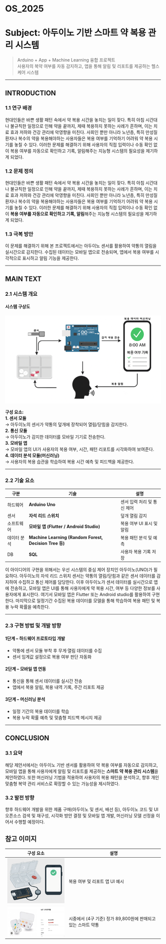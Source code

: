 # OS_2025

# Subject: 아두이노 기반 스마트 약 복용 관리 시스템
> Arduino + App + Machine Learning 융합 프로젝트  
> 사용자의 복약 여부를 자동 감지하고, 앱을 통해 알림 및 리포트를 제공하는 헬스케어 시스템

---------------------------------------------------------------------------------------------------------------------------------

## INTRODUCTION

### 1.1 연구 배경
현대인들은 바쁜 생활 패턴 속에서 약 복용 시간을 놓치는 일이 잦다. 특히 아침 시간대나 불규칙한 일정으로 인해 약을 끝까지, 제때 복용하지 못하는 사례가 흔하며, 이는 치료 효과 저하와 건강 관리에 악영향을 미친다. 사회인 뿐만 아니라 노년층, 특히 만성질환자나 복수의 약을 복용해야하는 사용자들은 복용 여부를 기억하기 어려워 약 복용 시기를 놓칠 수 있다. 이러한 문제를 해결하기 위해 사용자의 직접 입력이나 수동 확인 없이 복용 여부를 자동으로 확인하고 기록, 알림해주는 지능형 시스템의 필요성을 제기하게 되었다. 

### 1.2 문제 정의
현대인들은 바쁜 생활 패턴 속에서 약 복용 시간을 놓치는 일이 잦다. 특히 아침 시간대나 불규칙한 일정으로 인해 약을 끝까지, 제때 복용하지 못하는 사례가 흔하며, 이는 치료 효과 저하와 건강 관리에 악영향을 미친다. 사회인 뿐만 아니라 노년층, 특히 만성질환자나 복수의 약을 복용해야하는 사용자들은 복용 여부를 기억하기 어려워 약 복용 시기를 놓칠 수 있다. 이러한 문제를 해결하기 위해 사용자의 직접 입력이나 수동 확인 없이 **복용 여부를 자동으로 확인하고 기록, 알림**해주는 지능형 시스템의 필요성을 제기하게 되었다. 

### 1.3 극복 방안
이 문제를 해결하기 위해 본 프로젝트에서는 아두이노 센서를 활용하여 약통의 열림을 실시간으로 감지한다. 수집된 데이터는 모바일 앱으로 전송되며, 앱에서 복용 여부를 시각적으로 표시하고 알림 기능을 제공한다. 

---------------------------------------------------------------------------------------------------------------------------------

## MAIN TEXT

### 2.1 시스템 개요

#### 시스템 구상도

<p align="center">
  <img src="/images/pic2.png" alt="스마트 약 복용 관리 시스템 구상도" width="600px">
</p>

**구성 요소:**  
**1. 센서 모듈**  
 → 아두이노의 센서가 약통의 덮개에 장착되어 열림/닫힘을 감지한다.  
**2. 통신 모듈**  
 → 아두이노가 감지한 데이터를 모바일 기기로 전송한다.  
**3. 모바일 앱**  
 → 모바일 앱의 UI가 사용자의 복용 여부, 시간, 패턴 리포트를 시각화하여 보여준다.  
**4. 데이터 분석 모듈(머신러닝)**  
 → 사용자의 복용 습관을 학습하여 복용 시간 예측 및 피드백을 제공한다.  


---

### 2.2 기술 요소

| 구분 | 기술 | 설명 |
|------|------|------|
| 하드웨어 | **Arduino Uno** | 센서 입력 처리 및 통신 제어 |
| 센서 | **자석 리드 스위치** | 덮개 열림 감지 |
| 소프트웨어 | **모바일 앱 (Flutter / Android Studio)** | 복용 여부 UI 표시 및 알림 |
| 데이터 분석 | **Machine Learning (Random Forest, Decision Tree 등)** | 복용 패턴 분석 및 예측 |
| DB | **SQL** | 사용자 복용 기록 저장 |

이 아이디어의 구현을 위해서는 우선 시스템의 중심 제어 장치인 아두이노(UNO)가 필요하다. 아두이노의 자석 리드 스위치 센서는 약통의 열림/닫힘과 같은 센서 데이터를 감지하여 수집하고 통신 제어를 담당한다. 이후 아두이노가 센서 데이터를 실시간으로 앱에 전송하고, 모바일 앱은 UI를 통해 사용자에게 약 복용 시간, 여부 등 다양한 정보를 사용자에게 표시한다. 여기서 모바일 앱은 Flutter 또는 Android studio를 활용하여 구현한다. 마지막으로 일정기간 수집된 복용 데이터를 모델을 통해 학습하여 복용 패턴 및 복용 누락 확률을 예측한다. 

---

### 2.3 구현 방법 및 개발 방향

#### **1단계 – 하드웨어 프로토타입 개발**
- 약통에 센서 모듈 부착 후 무게·열림 데이터를 수집
- 센서 임계값 설정으로 복용 여부 판단 자동화

#### **2단계 – 모바일 앱 연동**
- 통신을 통해 센서 데이터를 실시간 전송  
- 앱에서 복용 알림, 복용 내역 기록, 주간 리포트 제공  

#### **3단계 – 머신러닝 분석**
- 일정 기간의 복용 데이터를 학습  
- 복용 누락 확률 예측 및 맞춤형 피드백 메시지 제공  

---------------------------------------------------------------------------------------------------------------------------------

## CONCLUSION

### 3.1 요약
해당 제안서에서는 아두이노 기반 센서를 활용하여 약 복용 여부를 자동으로 감지하고, 모바일 앱을 통해 사용자에게 알림 및 리포트를 제공하는 **스마트 약 복용 관리 시스템**을 제안하였다. 또한 머신러닝 기법을 적용하여 사용자의 복용 패턴을 분석하고, 향후 개인 맞춤형 복약 관리 서비스로 확장할 수 있는 가능성을 제시하였다.

### 3.2 발전 방향
향후 하드웨어 개발을 위한 제품 구매(아두이노 및 센서, 배선 등), 아두이노 코드 및 UI 오픈소스 검색 및 재구성, 시각화 방안 결정 및 모바일 앱 개발, 머신러닝 모델 선정을 이어서 수행할 예정이다. 



## 참고 이미지
| 구성 요소 | 설명 |
|------------|------|
| <img src="/images/pic1.png" width="250"> | 복용 여부 및 리포트 앱 UI 예시 |
| <img src="/images/ex.png" width="250"> | 시중에서 (4구 기준) 정가 89,800원에 판매되고 있는 스마트 약통  |



